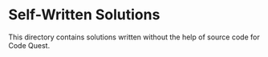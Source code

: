 # Self-Written Solutions

This directory contains solutions written without the help of source code for Code Quest.